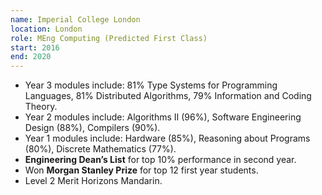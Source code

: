 ```yaml
---
name: Imperial College London
location: London
role: MEng Computing (Predicted First Class)
start: 2016
end: 2020
---
```


- Year 3 modules include: 81% Type Systems for Programming Languages, 81% Distributed Algorithms, 79% Information and Coding Theory.
- Year 2 modules include: Algorithms II (96%), Software Engineering Design (88%), Compilers (90%).
- Year 1 modules include: Hardware (85%), Reasoning about Programs (80%), Discrete Mathematics (77%).
- **Engineering Dean’s List** for top 10% performance in second year.
- Won **Morgan Stanley Prize** for top 12 first year students.
- Level 2 Merit Horizons Mandarin.
